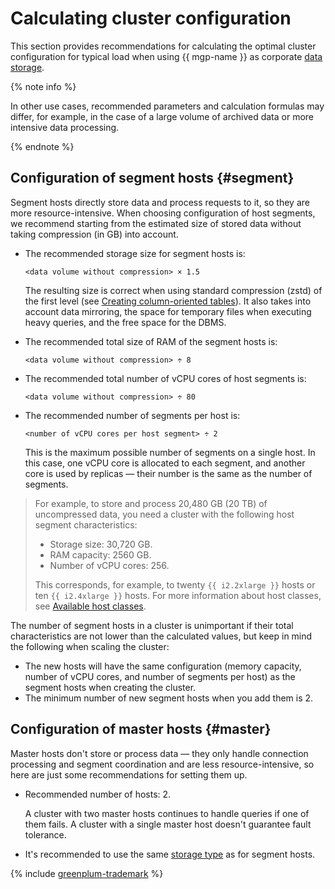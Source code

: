 # Calculating cluster configuration

This section provides recommendations for calculating the optimal cluster configuration for typical load when using {{ mgp-name }} as corporate [data storage](https://en.wikipedia.org/wiki/Data_storage).

{% note info %}

In other use cases, recommended parameters and calculation formulas may differ, for example, in the case of a large volume of archived data or more intensive data processing.

{% endnote %}

## Configuration of segment hosts {#segment}

Segment hosts directly store data and process requests to it, so they are more resource-intensive. When choosing configuration of host segments, we recommend starting from the estimated size of stored data without taking compression (in GB) into account.

* The recommended storage size for segment hosts is:

    ```
    <data volume without compression> × 1.5
    ```

    The resulting size is correct when using standard compression (zstd) of the first level (see [Creating column-oriented tables](../concepts/tables.md#create-columnar-table)). It also takes into account data mirroring, the space for temporary files when executing heavy queries, and the free space for the DBMS.

* The recommended total size of RAM of the segment hosts is:

    ```
    <data volume without compression> ÷ 8
    ```

* The recommended total number of vCPU cores of host segments is:

    ```
    <data volume without compression> ÷ 80
    ```

* The recommended number of segments per host is:

    ```
    <number of vCPU cores per host segment> ÷ 2
    ```

  This is the maximum possible number of segments on a single host. In this case, one vCPU core is allocated to each segment, and another core is used by replicas — their number is the same as the number of segments.

> For example, to store and process 20,480 GB (20 TB) of uncompressed data, you need a cluster with the following host segment characteristics:
>
> * Storage size: 30,720 GB.
> * RAM capacity: 2560 GB.
> * Number of vCPU cores: 256.
>
> This corresponds, for example, to twenty `{{ i2.2xlarge }}` hosts or ten `{{ i2.4xlarge }}` hosts. For more information about host classes, see [Available host classes](../concepts/instance-types.md#available-flavors).

The number of segment hosts in a cluster is unimportant if their total characteristics are not lower than the calculated values, but keep in mind the following when scaling the cluster:

* The new hosts will have the same configuration (memory capacity, number of vCPU cores, and number of segments per host) as the segment hosts when creating the cluster.
* The minimum number of new segment hosts when you add them is 2.

## Configuration of master hosts {#master}

Master hosts don't store or process data — they only handle connection processing and segment coordination and are less resource-intensive, so here are just some recommendations for setting them up.

* Recommended number of hosts: 2.

  A cluster with two master hosts continues to handle queries if one of them fails. A cluster with a single master host doesn't guarantee fault tolerance.

* It's recommended to use the same [storage type](../concepts/storage.md) as for segment hosts.

{% include [greenplum-trademark](../../_includes/mdb/mgp/trademark.md) %}

